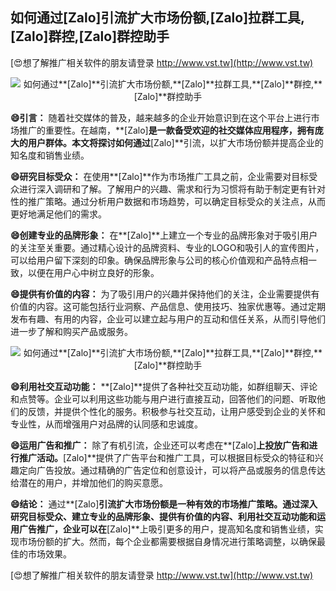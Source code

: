 ## **如何通过**[Zalo]**引流扩大市场份额,**[Zalo]**拉群工具,**[Zalo]**群控,**[Zalo]**群控助手**

[😍想了解推广相关软件的朋友请登录 http://www.vst.tw](http://www.vst.tw)

 <center><img src="https://vst.tw/MP4/tuiguang/png/5.png" alt="如何通过**[Zalo]**引流扩大市场份额,**[Zalo]**拉群工具,**[Zalo]**群控,**[Zalo]**群控助手"></center>

**😄引言：**
随着社交媒体的普及，越来越多的企业开始意识到在这个平台上进行市场推广的重要性。在越南，**[Zalo]**是一款备受欢迎的社交媒体应用程序，拥有庞大的用户群体。本文将探讨如何通过**[Zalo]**引流，以扩大市场份额并提高企业的知名度和销售业绩。

**😄研究目标受众：**
在使用**[Zalo]**作为市场推广工具之前，企业需要对目标受众进行深入调研和了解。了解用户的兴趣、需求和行为习惯将有助于制定更有针对性的推广策略。通过分析用户数据和市场趋势，可以确定目标受众的关注点，从而更好地满足他们的需求。

**😄创建专业的品牌形象：**
在**[Zalo]**上建立一个专业的品牌形象对于吸引用户的关注至关重要。通过精心设计的品牌资料、专业的LOGO和吸引人的宣传图片，可以给用户留下深刻的印象。确保品牌形象与公司的核心价值观和产品特点相一致，以便在用户心中树立良好的形象。

**😄提供有价值的内容：**
为了吸引用户的兴趣并保持他们的关注，企业需要提供有价值的内容。这可能包括行业洞察、产品信息、使用技巧、独家优惠等。通过定期发布有趣、有用的内容，企业可以建立起与用户的互动和信任关系，从而引导他们进一步了解和购买产品或服务。

 <center><img src="https://vst.tw/MP4/tuiguang/png/5.png" alt="如何通过**[Zalo]**引流扩大市场份额,**[Zalo]**拉群工具,**[Zalo]**群控,**[Zalo]**群控助手"></center>

**😄利用社交互动功能：**
**[Zalo]**提供了各种社交互动功能，如群组聊天、评论和点赞等。企业可以利用这些功能与用户进行直接互动，回答他们的问题、听取他们的反馈，并提供个性化的服务。积极参与社交互动，让用户感受到企业的关怀和专业性，从而增强用户对品牌的认同感和忠诚度。

**😄运用广告和推广：**
除了有机引流，企业还可以考虑在**[Zalo]**上投放广告和进行推广活动。**[Zalo]**提供了广告平台和推广工具，可以根据目标受众的特征和兴趣定向广告投放。通过精确的广告定位和创意设计，可以将产品或服务的信息传达给潜在的用户，并增加他们的购买意愿。

**😄结论：**
通过**[Zalo]**引流扩大市场份额是一种有效的市场推广策略。通过深入研究目标受众、建立专业的品牌形象、提供有价值的内容、利用社交互动功能和运用广告推广，企业可以在**[Zalo]**上吸引更多的用户，提高知名度和销售业绩，实现市场份额的扩大。然而，每个企业都需要根据自身情况进行策略调整，以确保最佳的市场效果。

[😍想了解推广相关软件的朋友请登录 http://www.vst.tw](http://www.vst.tw)



